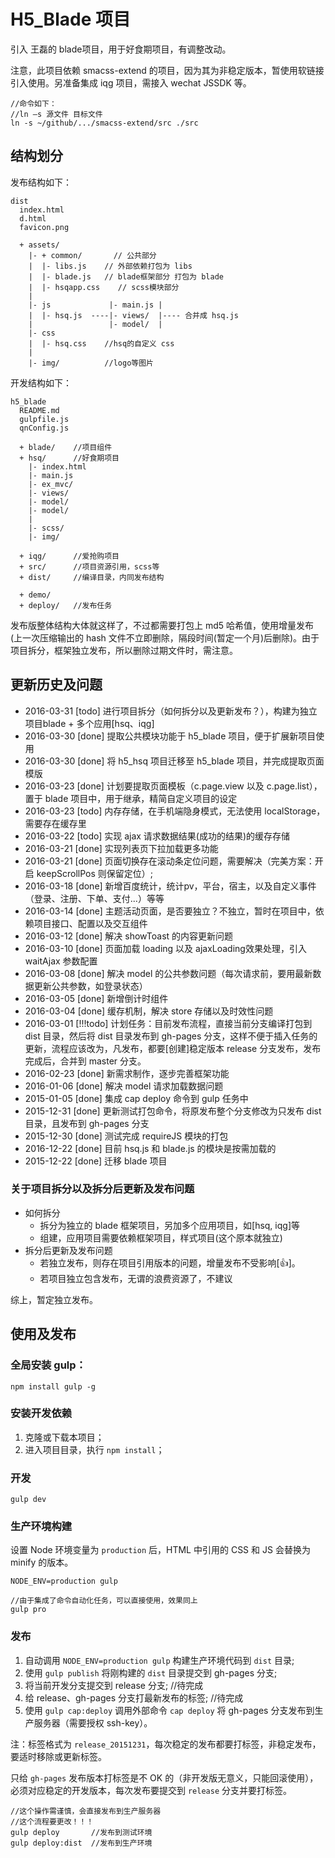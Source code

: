 # H5_Blade 项目

引入 王磊的 blade项目，用于好食期项目，有调整改动。

注意，此项目依赖 smacss-extend 的项目，因为其为非稳定版本，暂使用软链接引入使用。另准备集成 iqg 项目，需接入 wechat JSSDK 等。


    //命令如下：
    //ln –s 源文件 目标文件
    ln -s ~/github/.../smacss-extend/src ./src

## 结构划分

发布结构如下：

```
dist
  index.html
  d.html
  favicon.png

  + assets/
    |- + common/       // 公共部分
    |  |- libs.js    // 外部依赖打包为 libs
    |  |- blade.js   // blade框架部分 打包为 blade
    |  |- hsqapp.css    // scss模块部分
    |
    |- js             |- main.js |
    |  |- hsq.js  ----|- views/  |---- 合并成 hsq.js
    |                 |- model/  |
    |- css
    |  |- hsq.css    //hsq的自定义 css
    |
    |- img/          //logo等图片
```

开发结构如下：

```
h5_blade
  README.md
  gulpfile.js
  qnConfig.js

  + blade/    //项目组件
  + hsq/      //好食期项目
    |- index.html
    |- main.js
    |- ex_mvc/
    |- views/
    |- model/
    |- model/
    |
    |- scss/
    |- img/

  + iqg/      //爱抢购项目
  + src/      //项目资源引用，scss等
  + dist/     //编译目录，内同发布结构

  + demo/
  + deploy/   //发布任务
```

发布版整体结构大体就这样了，不过都需要打包上 md5 哈希值，使用增量发布(上一次压缩输出的 hash 文件不立即删除，隔段时间(暂定一个月)后删除)。由于项目拆分，框架独立发布，所以删除过期文件时，需注意。

## 更新历史及问题

- 2016-03-31 [todo] 进行项目拆分（如何拆分以及更新发布？），构建为独立项目blade + 多个应用[hsq、iqg]
- 2016-03-30 [done] 提取公共模块功能于 h5_blade 项目，便于扩展新项目使用
- 2016-03-30 [done] 将 h5_hsq 项目迁移至 h5_blade 项目，并完成提取页面模版
- 2016-03-23 [done] 计划要提取页面模板（c.page.view 以及 c.page.list），置于 blade 项目中，用于继承，精简自定义项目的设定
- 2016-03-23 [todo] 内存存储，在手机端隐身模式，无法使用 localStorage，需要存在缓存里
- 2016-03-22 [todo] 实现 ajax 请求数据结果(成功的结果)的缓存存储
- 2016-03-21 [done] 实现列表页下拉加载更多功能
- 2016-03-21 [done] 页面切换存在滚动条定位问题，需要解决（完美方案：开启 keepScrollPos 则保留定位）;
- 2016-03-18 [done] 新增百度统计，统计pv，平台，宿主，以及自定义事件（登录、注册、下单、支付...）等等
- 2016-03-14 [done] 主题活动页面，是否要独立？不独立，暂时在项目中，依赖项目接口、配置以及交互组件
- 2016-03-12 [done] 解决 showToast 的内容更新问题
- 2016-03-10 [done] 页面加载 loading 以及 ajaxLoading效果处理，引入 waitAjax 参数配置
- 2016-03-08 [done] 解决 model 的公共参数问题（每次请求前，要用最新数据更新公共参数，如登录状态）
- 2016-03-05 [done] 新增倒计时组件
- 2016-03-04 [done] 缓存机制，解决 store 存储以及时效性问题
- 2016-03-01 [!!!todo] 计划任务：目前发布流程，直接当前分支编译打包到 dist 目录，然后将 dist 目录发布到 gh-pages 分支，这样不便于插入任务的更新，流程应该改为，凡发布，都要[创建]稳定版本 release 分支发布，发布完成后，合并到 master 分支。
- 2016-02-23 [done] 新需求制作，逐步完善框架功能
- 2016-01-06 [done] 解决 model 请求加载数据问题
- 2015-01-05 [done] 集成 cap deploy 命令到 gulp 任务中
- 2015-12-31 [done] 更新测试打包命令，将原发布整个分支修改为只发布 dist 目录，且发布到 gh-pages 分支
- 2015-12-30 [done] 测试完成 requireJS 模块的打包
- 2016-12-22 [done] 目前 hsq.js 和 blade.js 的模块是按需加载的
- 2015-12-22 [done] 迁移 blade 项目

### 关于项目拆分以及拆分后更新及发布问题

- 如何拆分
  - 拆分为独立的 blade 框架项目，另加多个应用项目，如[hsq, iqg]等
  - 组建，应用项目需要依赖框架项目，样式项目(这个原本就独立)
- 拆分后更新及发布问题
  - 若独立发布，则存在项目引用版本的问题，增量发布不受影响[👍]。
  - 若项目独立包含发布，无谓的浪费资源了，不建议

综上，暂定独立发布。

## 使用及发布

### 全局安装 gulp：

```
npm install gulp -g
```

### 安装开发依赖

1. 克隆或下载本项目；
2. 进入项目目录，执行 `npm install`；

### 开发

```
gulp dev
```

### 生产环境构建

设置 Node 环境变量为 `production` 后，HTML 中引用的 CSS 和 JS 会替换为 minify 的版本。

```
NODE_ENV=production gulp

//由于集成了命令自动化任务，可以直接使用，效果同上
gulp pro
```

### 发布

1. 自动调用 `NODE_ENV=production gulp` 构建生产环境代码到 `dist` 目录;
2. 使用 `gulp publish` 将刚构建的 `dist` 目录提交到 gh-pages 分支;
3. 将当前开发分支提交到 release 分支;            //待完成
4. 给 release、gh-pages 分支打最新发布的标签;    //待完成
5. 使用 `gulp cap:deploy` 调用外部命令 `cap deploy` 将 gh-pages 分支发布到生产服务器（需要授权 ssh-key）。

注：标签格式为 `release_20151231`，每次稳定的发布都要打标签，非稳定发布，要适时移除或更新标签。

只给 `gh-pages` 发布版本打标签是不 OK 的（非开发版无意义，只能回滚使用），必须对应稳定的开发版本，每次发布要提交到 `release` 分支并要打标签。

```
//这个操作需谨慎，会直接发布到生产服务器
//这个流程要更改！！！
gulp deploy       //发布到测试环境
gulp deploy:dist  //发布到生产环境
```
